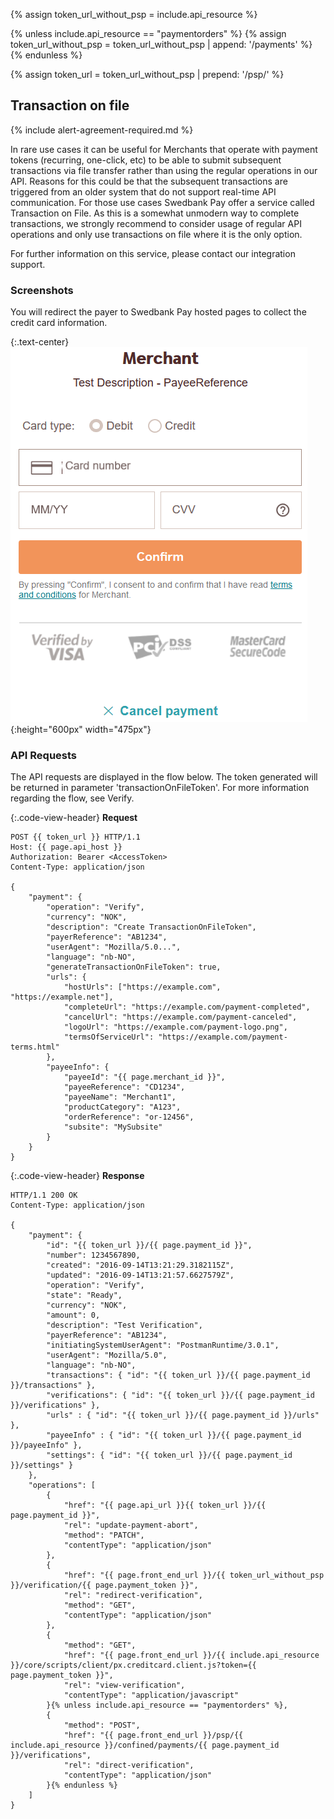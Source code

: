 {% assign token_url_without_psp = include.api_resource %}

{% unless include.api_resource == "paymentorders" %}
    {% assign token_url_without_psp = token_url_without_psp | append: '/payments' %}
{% endunless %}

{% assign token_url = token_url_without_psp | prepend: '/psp/' %}

## Transaction on file

{% include alert-agreement-required.md %}

In rare use cases it can be useful for Merchants that operate with payment
tokens (recurring, one-click, etc) to be able to submit subsequent transactions
via file transfer rather than using the regular operations in our API. Reasons
for this could be that the subsequent transactions are triggered from an older
system that do not support real-time API communication. For those use cases
Swedbank Pay offer a service called Transaction on File. As this is a somewhat
unmodern way to complete transactions, we strongly recommend to consider usage of
regular API operations and only use transactions on file where it is the only
option.

For further information on this service, please contact our integration support.

### Screenshots

You will redirect the payer to Swedbank Pay hosted pages to collect
the credit card information.

{:.text-center}
![screenshot of the swedish card verification page][swedish-verify]{:height="600px" width="475px"}

### API Requests

The API requests are displayed in the flow below. The token generated will be
returned in parameter 'transactionOnFileToken'. For more information regarding
the flow, see Verify.

{:.code-view-header}
**Request**

```http
POST {{ token_url }} HTTP/1.1
Host: {{ page.api_host }}
Authorization: Bearer <AccessToken>
Content-Type: application/json

{
    "payment": {
        "operation": "Verify",
        "currency": "NOK",
        "description": "Create TransactionOnFileToken",
        "payerReference": "AB1234",
        "userAgent": "Mozilla/5.0...",
        "language": "nb-NO",
        "generateTransactionOnFileToken": true,
        "urls": {
            "hostUrls": ["https://example.com", "https://example.net"],
            "completeUrl": "https://example.com/payment-completed",
            "cancelUrl": "https://example.com/payment-canceled",
            "logoUrl": "https://example.com/payment-logo.png",
            "termsOfServiceUrl": "https://example.com/payment-terms.html"
        },
        "payeeInfo": {
            "payeeId": "{{ page.merchant_id }}",
            "payeeReference": "CD1234",
            "payeeName": "Merchant1",
            "productCategory": "A123",
            "orderReference": "or-12456",
            "subsite": "MySubsite"
        }
    }
}
```

{:.code-view-header}
**Response**

```http
HTTP/1.1 200 OK
Content-Type: application/json

{
    "payment": {
        "id": "{{ token_url }}/{{ page.payment_id }}",
        "number": 1234567890,
        "created": "2016-09-14T13:21:29.3182115Z",
        "updated": "2016-09-14T13:21:57.6627579Z",
        "operation": "Verify",
        "state": "Ready",
        "currency": "NOK",
        "amount": 0,
        "description": "Test Verification",
        "payerReference": "AB1234",
        "initiatingSystemUserAgent": "PostmanRuntime/3.0.1",
        "userAgent": "Mozilla/5.0",
        "language": "nb-NO",
        "transactions": { "id": "{{ token_url }}/{{ page.payment_id }}/transactions" },
        "verifications": { "id": "{{ token_url }}/{{ page.payment_id }}/verifications" },
        "urls" : { "id": "{{ token_url }}/{{ page.payment_id }}/urls" },
        "payeeInfo" : { "id": "{{ token_url }}/{{ page.payment_id }}/payeeInfo" },
        "settings": { "id": "{{ token_url }}/{{ page.payment_id }}/settings" }
    },
    "operations": [
        {
            "href": "{{ page.api_url }}{{ token_url }}/{{ page.payment_id }}",
            "rel": "update-payment-abort",
            "method": "PATCH",
            "contentType": "application/json"
        },
        {
            "href": "{{ page.front_end_url }}/{{ token_url_without_psp }}/verification/{{ page.payment_token }}",
            "rel": "redirect-verification",
            "method": "GET",
            "contentType": "application/json"
        },
        {
            "method": "GET",
            "href": "{{ page.front_end_url }}/{{ include.api_resource }}/core/scripts/client/px.creditcard.client.js?token={{ page.payment_token }}",
            "rel": "view-verification",
            "contentType": "application/javascript"
        }{% unless include.api_resource == "paymentorders" %},
        {
            "method": "POST",
            "href": "{{ page.front_end_url }}/psp/{{ include.api_resource }}/confined/payments/{{ page.payment_id }}/verifications",
            "rel": "direct-verification",
            "contentType": "application/json"
        }{% endunless %}
    ]
}
```

[swedish-verify]: /assets/img/payments/swedish-verify.png
